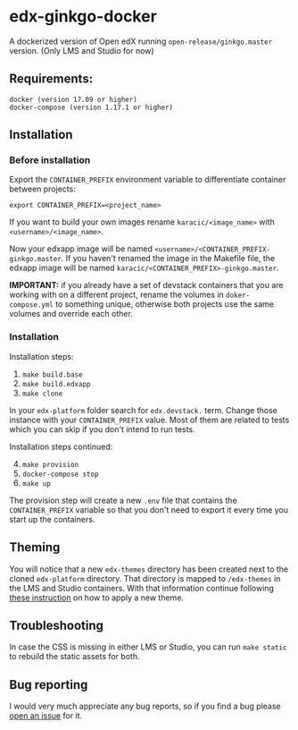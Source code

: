 # edx-ginkgo-docker
A dockerized version of Open edX running `open-release/ginkgo.master` version.
(Only LMS and Studio for now)

## Requirements:

```
docker (version 17.09 or higher)
docker-compose (version 1.17.1 or higher)
```

## Installation

### Before installation

Export the `CONTAINER_PREFIX` environment variable to differentiate container between projects:

`export CONTAINER_PREFIX=<project_name>`

If you want to build your own images rename `karacic/<image_name>` with `<username>/<image_name>`.

Now your edxapp image will be named `<username>/<CONTAINER_PREFIX-ginkgo.master`.
If you haven't renamed the image in the Makefile file, the edxapp image will be named `karacic/<CONTAINER_PREFIX>-ginkgo.master`.

**IMPORTANT:** if you already have a set of devstack containers that you are working with on a different project, rename the volumes in `doker-compose.yml` to something unique, otherwise both projects use the same volumes and override each other.

### Installation

Installation steps:

1. `make build.base`
2. `make build.edxapp`
3. `make clone`

In your `edx-platform` folder search for `edx.devstack.` term. Change those instance with your `CONTAINER_PREFIX` value. Most of them are related to tests which you can skip if you don't intend to run tests.

Installation steps continued:

4. `make provision`
5. `docker-compose stop`
6. `make up`

The provision step will create a new `.env` file that contains the `CONTAINER_PREFIX` variable so that you don't need to export it every time you start up the containers.

## Theming

You will notice that a new `edx-themes` directory has been created next to the cloned `edx-platform` directory.
That directory is mapped to `/edx-themes` in the LMS and Studio containers. With that information continue following
[these instruction](http://edx.readthedocs.io/projects/edx-installing-configuring-and-running/en/open-release-ginkgo.master/configuration/changing_appearance/theming/enable_themes.html) on how to apply a new theme.

## Troubleshooting

In case the CSS is missing in either LMS or Studio, you can run `make static` to rebuild the static assets for both.

## Bug reporting

I would very much appreciate any bug reports, so if you find a bug please [open an issue](https://github.com/vkaracic/edx-ginkgo-docker/issues/new) for it.
